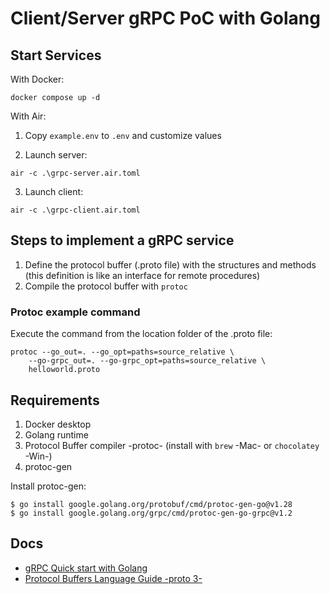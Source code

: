 # Client/Server gRPC PoC with Golang

## Start Services

With Docker:

```
docker compose up -d
```

With Air:

1. Copy `example.env` to `.env` and customize values

2. Launch server:

```
air -c .\grpc-server.air.toml
```

3. Launch client:

```
air -c .\grpc-client.air.toml
```

## Steps to implement a gRPC service

1. Define the protocol buffer (.proto file) with the structures and methods (this definition is like an interface for remote procedures)
2. Compile the protocol buffer with `protoc`

### Protoc example command

Execute the command from the location folder of the .proto file:

```
protoc --go_out=. --go_opt=paths=source_relative \
    --go-grpc_out=. --go-grpc_opt=paths=source_relative \
    helloworld.proto
```

## Requirements

1. Docker desktop
2. Golang runtime
3. Protocol Buffer compiler -protoc- (install with `brew` -Mac- or `chocolatey` -Win-)
4. protoc-gen

Install protoc-gen:

```
$ go install google.golang.org/protobuf/cmd/protoc-gen-go@v1.28
$ go install google.golang.org/grpc/cmd/protoc-gen-go-grpc@v1.2
```

## Docs

- [gRPC Quick start with Golang](https://grpc.io/docs/languages/go/quickstart/)
- [Protocol Buffers Language Guide -proto 3-](https://protobuf.dev/programming-guides/proto3/)
